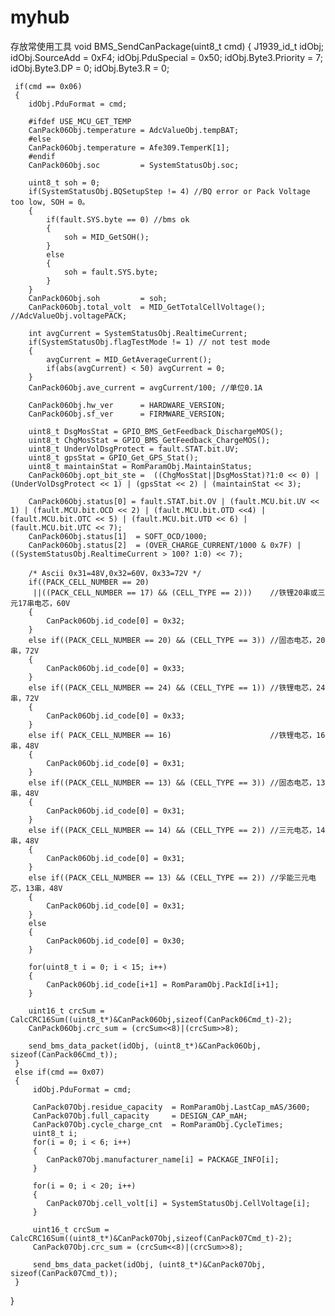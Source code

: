 # myhub
存放常使用工具
void BMS_SendCanPackage(uint8_t cmd)
{
	 J1939_id_t idObj;
	 idObj.SourceAdd = 0xF4;
	 idObj.PduSpecial =  0x50;
	 idObj.Byte3.Priority = 7;
	 idObj.Byte3.DP = 0;
	 idObj.Byte3.R = 0;
	
	 if(cmd == 0x06)
	 {
		idObj.PduFormat = cmd;
    		          
        #ifdef USE_MCU_GET_TEMP
        CanPack06Obj.temperature = AdcValueObj.tempBAT;
        #else
        CanPack06Obj.temperature = Afe309.TemperK[1];
        #endif
        CanPack06Obj.soc         = SystemStatusObj.soc;
         
        uint8_t soh = 0;
        if(SystemStatusObj.BQSetupStep != 4) //BQ error or Pack Voltage too low, SOH = 0。
        {
            if(fault.SYS.byte == 0) //bms ok
            {
                soh = MID_GetSOH();
            }
            else
            {
                soh = fault.SYS.byte;
            }
        }
        CanPack06Obj.soh         = soh;
        CanPack06Obj.total_volt  = MID_GetTotalCellVoltage(); //AdcValueObj.voltagePACK;
        
        int avgCurrent = SystemStatusObj.RealtimeCurrent;
        if(SystemStatusObj.flagTestMode != 1) // not test mode
        {
            avgCurrent = MID_GetAverageCurrent();
            if(abs(avgCurrent) < 50) avgCurrent = 0;
        }
        CanPack06Obj.ave_current = avgCurrent/100; //单位0.1A
         
        CanPack06Obj.hw_ver      = HARDWARE_VERSION;
        CanPack06Obj.sf_ver      = FIRMWARE_VERSION;
         
        uint8_t DsgMosStat = GPIO_BMS_GetFeedback_DischargeMOS();
        uint8_t ChgMosStat = GPIO_BMS_GetFeedback_ChargeMOS();
        uint8_t UnderVolDsgProtect = fault.STAT.bit.UV;
        uint8_t gpsStat = GPIO_Get_GPS_Stat();
        uint8_t maintainStat = RomParamObj.MaintainStatus;
        CanPack06Obj.opt_bit_ste =  ((ChgMosStat||DsgMosStat)?1:0 << 0) | (UnderVolDsgProtect << 1) | (gpsStat << 2) | (maintainStat << 3);

		CanPack06Obj.status[0] = fault.STAT.bit.OV | (fault.MCU.bit.UV << 1) | (fault.MCU.bit.OCD << 2) | (fault.MCU.bit.OTD <<4) | (fault.MCU.bit.OTC << 5) | (fault.MCU.bit.UTD << 6) | (fault.MCU.bit.UTC << 7);
        CanPack06Obj.status[1]  = SOFT_OCD/1000;
        CanPack06Obj.status[2]  = (OVER_CHARGE_CURRENT/1000 & 0x7F) | ((SystemStatusObj.RealtimeCurrent > 100? 1:0) << 7);
        
        /* Ascii 0x31=48V,0x32=60V，0x33=72V */
        if((PACK_CELL_NUMBER == 20)
         ||((PACK_CELL_NUMBER == 17) && (CELL_TYPE == 2)))    //铁锂20串或三元17串电芯，60V
        {
            CanPack06Obj.id_code[0] = 0x32;
        }
        else if((PACK_CELL_NUMBER == 20) && (CELL_TYPE == 3)) //固态电芯，20串，72V 
        {
            CanPack06Obj.id_code[0] = 0x33;
        }
        else if((PACK_CELL_NUMBER == 24) && (CELL_TYPE == 1)) //铁锂电芯，24串，72V
        {
            CanPack06Obj.id_code[0] = 0x33;
        }
        else if( PACK_CELL_NUMBER == 16)                      //铁锂电芯，16串，48V
        {
            CanPack06Obj.id_code[0] = 0x31;
        }
        else if((PACK_CELL_NUMBER == 13) && (CELL_TYPE == 3)) //固态电芯，13串，48V 
        {
            CanPack06Obj.id_code[0] = 0x31;
        }
        else if((PACK_CELL_NUMBER == 14) && (CELL_TYPE == 2)) //三元电芯，14串，48V 
        {
            CanPack06Obj.id_code[0] = 0x31;
        }
        else if((PACK_CELL_NUMBER == 13) && (CELL_TYPE == 2)) //孚能三元电芯，13串，48V 
        {
            CanPack06Obj.id_code[0] = 0x31;
        }
        else
        {
            CanPack06Obj.id_code[0] = 0x30;
        }
        
        for(uint8_t i = 0; i < 15; i++)
        {
            CanPack06Obj.id_code[i+1] = RomParamObj.PackId[i+1];
        }
				
        uint16_t crcSum = CalcCRC16Sum((uint8_t*)&CanPack06Obj,sizeof(CanPack06Cmd_t)-2);
        CanPack06Obj.crc_sum = (crcSum<<8)|(crcSum>>8);
				
        send_bms_data_packet(idObj, (uint8_t*)&CanPack06Obj, sizeof(CanPack06Cmd_t));				
	 }
	 else if(cmd == 0x07)
	 {
         idObj.PduFormat = cmd;

         CanPack07Obj.residue_capacity  = RomParamObj.LastCap_mAS/3600;
         CanPack07Obj.full_capacity     = DESIGN_CAP_mAH;
         CanPack07Obj.cycle_charge_cnt  = RomParamObj.CycleTimes;
         uint8_t i;
         for(i = 0; i < 6; i++)
         {
            CanPack07Obj.manufacturer_name[i] = PACKAGE_INFO[i];
         }
         
         for(i = 0; i < 20; i++)
         {
            CanPack07Obj.cell_volt[i] = SystemStatusObj.CellVoltage[i];
         }
         
         uint16_t crcSum = CalcCRC16Sum((uint8_t*)&CanPack07Obj,sizeof(CanPack07Cmd_t)-2);
         CanPack07Obj.crc_sum = (crcSum<<8)|(crcSum>>8);

         send_bms_data_packet(idObj, (uint8_t*)&CanPack07Obj, sizeof(CanPack07Cmd_t));
	 }
}
